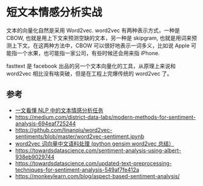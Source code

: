 # 短文本情感分析实战

<!--
ID: badec391-e157-47fd-91cd-c95f5dbe11bd
Status: draft
Date: 2020-10-03T22:38:59
Modified: 2020-10-03T22:38:59
wp_id: 2080
-->

文本的向量化自然是采用 Word2vec. word2vec 有两种表示方式，一种是 CBOW, 也就是用上下文来预测空缺的文本，另一种是 skipgram, 也就是用词来预测上下文。在这两种方法中，CBOW 可以很好地表示一词多义，比如说 Apple 可能指一个水果，也可能指一家公司，有些时候还会用来指 iPhone.

fasttext 是 facebook 出品的另一个文本向量化的工具，从原理上来说和 word2vec 相比没有啥突破，但是在工程上完爆传统的 word2vec 了。

## 参考

- [一文看懂 NLP 中的文本情感分析任务](https://www.infoq.cn/article/XGoSsRfZRSupblTGGJCM)
- https://medium.com/district-data-labs/modern-methods-for-sentiment-analysis-694eaf725244
- https://github.com/linanqiu/word2vec-sentiments/blob/master/word2vec-sentiment.ipynb
- [word2vec 词向量中文语料处理 (python gensim word2vec 总结）](https://blog.csdn.net/shuihupo/article/details/85162237)
- https://towardsdatascience.com/sentiment-analysis-using-albert-938eb9029744
- https://towardsdatascience.com/updated-text-preprocessing-techniques-for-sentiment-analysis-549af7fe412a
- https://monkeylearn.com/blog/aspect-based-sentiment-analysis/